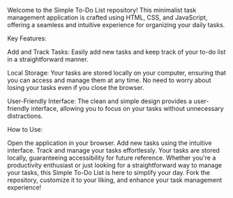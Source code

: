 Welcome to the Simple To-Do List repository! This minimalist task management application is crafted using HTML, CSS, and JavaScript, offering a seamless and intuitive experience for organizing your daily tasks.

Key Features:

Add and Track Tasks: Easily add new tasks and keep track of your to-do list in a straightforward manner.

Local Storage: Your tasks are stored locally on your computer, ensuring that you can access and manage them at any time. No need to worry about losing your tasks even if you close the browser.

User-Friendly Interface: The clean and simple design provides a user-friendly interface, allowing you to focus on your tasks without unnecessary distractions.

How to Use:

Open the application in your browser.
Add new tasks using the intuitive interface.
Track and manage your tasks effortlessly.
Your tasks are stored locally, guaranteeing accessibility for future reference.
Whether you're a productivity enthusiast or just looking for a straightforward way to manage your tasks, this Simple To-Do List is here to simplify your day. Fork the repository, customize it to your liking, and enhance your task management experience!
